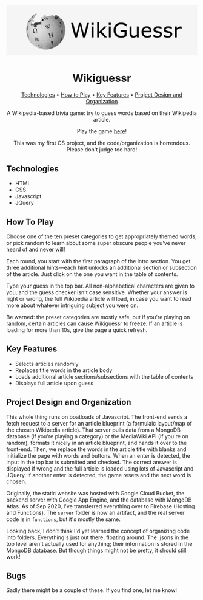 <p align="center"><img src="./wikiguessr-logo.jpg" width=800px/></p>

<h1 align="center">Wikiguessr</h1>

<p align="center">
  <a href="#technologies">Technologies</a> •
  <a href="#how-to-play">How to Play</a> •
  <a href="#key-features">Key Features</a> •
  <a href="#project-design-and-organization">Project Design and Organization</a> 
</p>

<p align="center">A Wikipedia-based trivia game: try to guess words based on their Wikipedia article. </p>
<p align="center"> Play the game <a href="https://wikiguessr.com">here</a>! </p>
<p align="center"> This was my first CS project, and the code/organization is horrendous. Please don't judge too hard! </p>

## Technologies
- HTML
- CSS
- Javascript
- JQuery

## How To Play
Choose one of the ten preset categories to get appropriately themed words, or pick random to learn about some super obscure people you've never heard of and never will!

Each round, you start with the first paragraph of the intro section. You get three additional hints—each hint unlocks an additional section or subsection of the article. Just click on the one you want in the table of contents.

Type your guess in the top bar. All non-alphabetical characters are given to you, and the guess checker isn't case sensitive. Whether your answer is right or wrong, the full Wikipedia article will load, in case you want to read more about whatever intriguing subject you were on. 

Be warned: the preset categories are mostly safe, but if you're playing on random, certain articles can cause Wikiguessr to freeze. If an article is loading for more than 10s, give the page a quick refresh.  

## Key Features
- Selects articles randomly
- Replaces title words in the article body
- Loads additional article sections/subsections with the table of contents
- Displays full article upon guess

## Project Design and Organization

This whole thing runs on boatloads of Javascript. The front-end sends a fetch request to a server for an article blueprint (a formulaic layout/map of the chosen Wikipedia article). That server pulls data from a MongoDB database (if you're playing a category) or the MediaWiki API (if you're on random), formats it nicely in an article blueprint, and hands it over to the front-end. Then, we replace the words in the article title with blanks and initialize the page with words and buttons. When an enter is detected, the input in the top bar is submitted and checked. The correct answer is displayed if wrong and the full article is loaded using lots of Javascript and JQuery. If another enter is detected, the game resets and the next word is chosen.

Originally, the static website was hosted with Google Cloud Bucket, the backend server with Google App Engine, and the database with MongoDB Atlas. As of Sep 2020, I've transferred everything over to Firebase (Hosting and Functions). The `server` folder is now an artifact, and the real server code is in `functions`, but it's mostly the same. 

Looking back, I don't think I'd yet learned the concept of organizing code into folders. Everything's just out there, floating around. The .jsons in the top level aren't actually used for anything; their information is stored in the MongoDB database. But though things might not be pretty, it should still work!

## Bugs

Sadly there might be a couple of these. If you find one, let me know!

